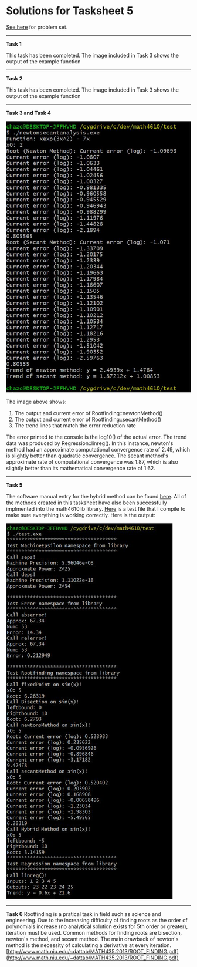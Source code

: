 # Solutions for Tasksheet 5
[See here](https://github.com/jvkoebbe/math4610/blob/master/tasksheets/tasksheet_05/pdf/tasksheet_05.pdf) for problem set.

<hr>

**Task 1**

This task has been completed. The image included in Task 3 shows the output of the example function 

<hr>

**Task 2**

This task has been completed. The image included in Task 3 shows the output of the example function

<hr>

**Task 3 and Task 4**

![](../test/newtonanalysis_trend.JPG)

The image above shows:
1. The output and current error of Rootfinding::newtonMethod()
2. The output and current error of Rootfinding::secantMethod()
3. The trend lines that match the error reduction rate

The error printed to the console is the log10() of the actual error. The trend data was produced by Regression::linreg(). In this instance, newton's method had an approximate computational convergence rate of 2.49, which is slightly better than quadratic convergence. The secant method's approximate rate of computational convergence was 1.87, which is also slightly better than its mathematical convergence rate of 1.62.

<hr>

**Task 5**

The software manual entry for the hybrid method can be found [here](../softwaremanual/hybrid.md). All of the methods created in this tasksheet have also been successfully implmented into the math4610lib library. [Here](../test/test.cpp) is a test file that I compile to make sure everything is working correctly. Here is the output:

![](../test/20201030test.JPG)


<hr>

**Task 6**
Rootfinding is a pratical task in field such as science and engineering. Due to the increasing difficulty of finding roots as the order of polynomials increase (no analytical solution exists for 5th order or greater), iteration must be used. Common methods for finding roots are bisection, newton's method, and secant method. The main drawback of newton's method is the necessity of calculating a derivative at every iteration. [http://www.math.niu.edu/~dattab/MATH435.2013/ROOT_FINDING.pdf](http://www.math.niu.edu/~dattab/MATH435.2013/ROOT_FINDING.pdf)
